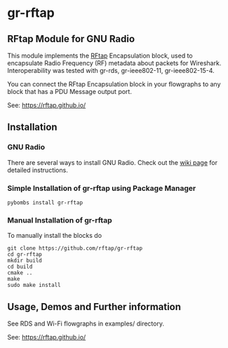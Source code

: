 # gr-rftap

## RFtap Module for GNU Radio

This module implements the [RFtap](https://rftap.github.io/) Encapsulation block, used to encapsulate Radio Frequency (RF) metadata about packets for Wireshark. Interoperability was tested with gr-rds, gr-ieee802-11, gr-ieee802-15-4.

You can connect the RFtap Encapsulation block in your flowgraphs to any block that has a PDU Message output port.

See: https://rftap.github.io/

## Installation

### GNU Radio

There are several ways to install GNU Radio. Check out the [wiki page](https://wiki.gnuradio.org/index.php/InstallingGR) for detailed instructions.

### Simple Installation of gr-rftap using Package Manager

    pybombs install gr-rftap

### Manual Installation of gr-rftap

To manually install the blocks do

    git clone https://github.com/rftap/gr-rftap
    cd gr-rftap
    mkdir build
    cd build
    cmake ..
    make
    sudo make install

## Usage, Demos and Further information

See RDS and Wi-Fi flowgraphs in examples/ directory.

See: https://rftap.github.io/
